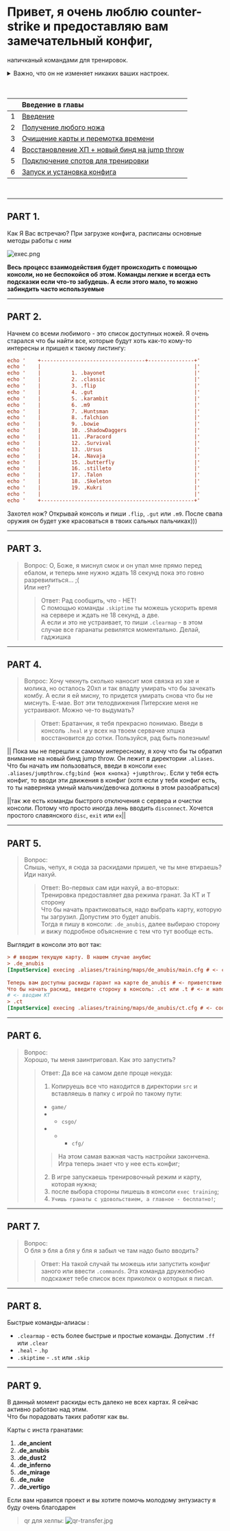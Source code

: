 # Привет, я очень люблю counter-strike и предоставляю вам замечательный конфиг,
напичканый командами для тренировок.

<details>
  <summary>Важно, что он не изменяет никаких ваших настроек. </summary>
  Тем не менее, внутри есть бинды для noclip (безприпятственного полета) и броска последней гранаты. Если они нужны, то зайти в файл training.cfg и почитай сноски справа.
</details>

<br>
<br>

|   | Введение в главы                                        |
| :---: | :---                                                | 
| 1 | [Введение](#part-1)                                     |
| 2 | [Получение любого ножа](#part-2)                        |
| 3 | [Очищение карты и перемотка времени](#part-3)           |
| 4 | [Восстановление ХП + новый бинд на jump throw](#part-4) |
| 5 | [Подключение спотов для тренировки](#part-5)            |
| 6 | [Запуск и установка конфига](#part-6)                   |
<br>

---

## <a name="part-1">PART 1.</a> 
Как Я Вас встречаю?
При загрузке конфига, расписаны основные методы работы с ним

![exec.png](doc/exec.png)

**Весь процесс взаимодействия будет происходить с помощью консоли, но не беспокойся об этом. 
Команды легкие и всегда есть подсказки если что-то забудешь. А если этого мало, то можно забиндить часто используемые**

---

## <a name="part-2">PART 2.</a> 

Начнем со всеми любимого - это список доступных ножей. 
Я очень старался что бы найти все, которые будут хоть как-то кому-то интересны и пришел к такому листингу:
```cfg
echo '    +----------------------------------+---------------+'
echo '    |                                                  |'
echo '    |          1. .bayonet                             |'
echo '    |          2. .classic                             |'
echo '    |          3. .flip                                |'
echo '    |          4. .gut                                 |'
echo '    |          5. .karambit                            |'
echo '    |          6. .m9                                  |'
echo '    |          7. .Huntsman                            |'
echo '    |          8. .falchion                            |'
echo '    |          9. .bowie                               |'
echo '    |          10. .ShadowDaggers                      |'
echo '    |          11. .Paracord                           |'
echo '    |          12. .Survival                           |'
echo '    |          13. .Ursus                              |'
echo '    |          14. .Navaja                             |'
echo '    |          15. .butterfly                          |'
echo '    |          16. .stilleto                           |'
echo '    |          17. .Talon                              |'
echo '    |          18. .Skeleton                           |'
echo '    |          19. .Kukri                              |'
echo '    |                                                  |'
echo '    +--------------------------------------------------+'
```

Захотел нож? Открывай консоль и пиши `.flip`, `.gut` или `.m9`. 
После свапа оружия он будет уже красоваться в твоих сальных пальчиках)))

---

## <a name="part-3">PART 3.</a> 
> Вопрос:
> О, Боже, я миснул смок и он упал мне прямо перед ебалом, и теперь мне нужно ждать 18 секунд пока это говно разревилиться... ;(  
> Или нет?
> > Ответ: Рад сообщить, что - НЕТ!  
> > С помощью команды `.skiptime` ты можешь ускорить время на сервере и ждать не 18 секунд, а две.  
> > А если и это не устраивает, то пиши `.clearmap` - в этом случае все гаранаты ревилятся моментально. Делай, гаджишка 

---

## <a name="part-4">PART 4.</a> 
> Вопрос: 
> Хочу чекнуть сколько наносит моя связка из хае и молика, но осталось 20хп и так впадлу умирать что бы зачекать комбу. 
> А если я ей мисну, то придется умирать снова что бы не миснуть. 
> Е-мае. Вот эти телодвижения Питерские меня не устраивают. Можно че-то выдумать?
> > Ответ:
> > Братанчик, я тебя прекрасно понимаю. Введи в консоль `.heal` и у всех на твоем сервачке хпшка восстановится до сотки. 
Пользуйся, рад быть полезным!

|| Пока мы не перешли к самому интересному, я хочу что бы ты обратил внимание на новый бинд jump throw. Он лежит в директории `.aliases`. 
Что бы начать им пользоваться, введи в консоли `exec .aliases/jumpthrow.cfg;bind {моя кнопка} +jumpthrow;`. 
Если у тебя есть конфиг, то вводи эти движения в конфиг (хотя если у тебя конфиг есть, то ты наверняка умный мальчик/девочка должны в этом разоабраться)

||так же есть команды быстрого отключения с сервера и очистки консоли. Потому что просто иногда лень вводить `disconnect`. Хочется простого славянского `disc`, `exit` или `ex`||

---

## <a name="part-5">PART 5.</a> 
> Вопрос:  
> Слышь, чепух, я сюда за раскидами пришел, че ты мне втираешь? Иди нахуй.
> > Ответ:
> > Во-первых сам иди нахуй, а во-вторых:  
> > Тренировка предоставляет два режима гранат. За КТ и Т сторону  
> > Что бы начать практиковаться, надо выбрать карту, которую ты загрузил. Допустим это будет anubis.  
> > Тогда я пишу в консоли: `.de_anubis`, далее выбираю сторону и вижу подробное объяснение с тем что тут вообще есть.

Выглядит в консоли это вот так:
```cfg
> # вводим текущую карту. В нашем случае анубис
> .de_anubis
[InputService] execing .aliases/training/maps/de_anubis/main.cfg # <- сообщение о том что конфиг анубиса загружен
 
Теперь вам доступны раскиды гарант на карте de_anubis # <- приветствие вместе с загруженным конфигом 
Что бы начать раскид, введите сторону в консоль: .ct или .t # <- и напоминание о том какие команды дальше ввести
# <- вводим КТ
> .ct
[InputService] execing .aliases/training/maps/de_anubis/ct.cfg # <- сообщение о том что раскид за КТ доступен
```

---

## <a name="part-6">PART 6.</a> 
> Вопрос:  
> Хорошо, ты меня заинтриговал. Как это запустить?
> > Ответ: Да все на самом деле проще некуда:
> > 1. Копируешь все что находится в директории `src` и вставляешь в папку с игрой по такому пути:  
> > - `game/`
> > - - `csgo/`
> > - - - `cfg/`  
> > > На этом самая важная часть настройки закончена. Игра теперь знает что у нее есть конфиг;  
> > 2. В игре запускаешь тренировочный режим и карту, которая нужна;
> > 3. после выбора стороны пишешь в консоли `exec training`;  
> > 4. `Учишь гранаты с удовольствием, а главное - бесплатно!`;

---

## <a name="part-7">PART 7.</a> 
> Вопрос:  
> О бля э бля а бля у бля я забыл че там надо было вводить? 
> > Ответ: На такой случай ты можешь или запустить конфиг заного или ввести `.commands`. 
Эта команда дружелюбно подскажет тебе список всех приколюх о которых я писал.

---

## <a name="part-8">PART 8.</a> 
Быстрые команды-алиасы :
- `.clearmap` - есть более быстрые и простые команды. Допустим `.ff` или `.clear` 
- `.heal`     - `.hp`
- `.skiptime` - `.st` или `.skip`

---

## <a name="part-9">PART 9.</a> 
В данный момент раскиды есть далеко не всех картах. Я сейчас активно работаю над этим.  
Что бы порадовать таких работяг как вы.  

Карты с инста гранатами:
1. **.de_ancient**
2. **.de_anubis**
3. **.de_dust2**
4. **.de_inferno**
5. **.de_mirage**
6. **.de_nuke**
7. **.de_vertigo**

Если вам нравится проект и вы хотите помочь молодому энтузиасту я буду очень благодарен  
> qr для хелпы: 
![qr-transfer.jpg](doc/qr-transfer.jpg)



